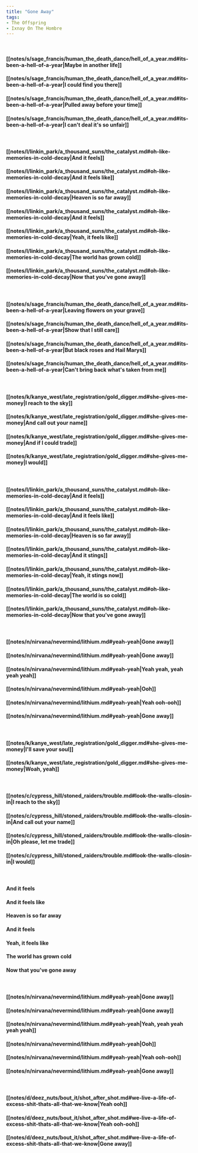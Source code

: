 ```yaml
---
title: "Gone Away"
tags:
- The Offspring
- Ixnay On The Hombre
---
```

&nbsp;
#### [[notes/s/sage_francis/human_the_death_dance/hell_of_a_year.md#its-been-a-hell-of-a-year|Maybe in another life]]
#### [[notes/s/sage_francis/human_the_death_dance/hell_of_a_year.md#its-been-a-hell-of-a-year|I could find you there]]
#### [[notes/s/sage_francis/human_the_death_dance/hell_of_a_year.md#its-been-a-hell-of-a-year|Pulled away before your time]]
#### [[notes/s/sage_francis/human_the_death_dance/hell_of_a_year.md#its-been-a-hell-of-a-year|I can't deal it's so unfair]]
&nbsp;
#### [[notes/l/linkin_park/a_thousand_suns/the_catalyst.md#oh-like-memories-in-cold-decay|And it feels]]
#### [[notes/l/linkin_park/a_thousand_suns/the_catalyst.md#oh-like-memories-in-cold-decay|And it feels like]]
#### [[notes/l/linkin_park/a_thousand_suns/the_catalyst.md#oh-like-memories-in-cold-decay|Heaven is so far away]]
#### [[notes/l/linkin_park/a_thousand_suns/the_catalyst.md#oh-like-memories-in-cold-decay|And it feels]]
#### [[notes/l/linkin_park/a_thousand_suns/the_catalyst.md#oh-like-memories-in-cold-decay|Yeah, it feels like]]
#### [[notes/l/linkin_park/a_thousand_suns/the_catalyst.md#oh-like-memories-in-cold-decay|The world has grown cold]]
#### [[notes/l/linkin_park/a_thousand_suns/the_catalyst.md#oh-like-memories-in-cold-decay|Now that you've gone away]]
&nbsp;
#### [[notes/s/sage_francis/human_the_death_dance/hell_of_a_year.md#its-been-a-hell-of-a-year|Leaving flowers on your grave]]
#### [[notes/s/sage_francis/human_the_death_dance/hell_of_a_year.md#its-been-a-hell-of-a-year|Show that I still care]]
#### [[notes/s/sage_francis/human_the_death_dance/hell_of_a_year.md#its-been-a-hell-of-a-year|But black roses and Hail Marys]]
#### [[notes/s/sage_francis/human_the_death_dance/hell_of_a_year.md#its-been-a-hell-of-a-year|Can't bring back what's taken from me]]
&nbsp;
#### [[notes/k/kanye_west/late_registration/gold_digger.md#she-gives-me-money|I reach to the sky]]
#### [[notes/k/kanye_west/late_registration/gold_digger.md#she-gives-me-money|And call out your name]]
#### [[notes/k/kanye_west/late_registration/gold_digger.md#she-gives-me-money|And if I could trade]]
#### [[notes/k/kanye_west/late_registration/gold_digger.md#she-gives-me-money|I would]]
&nbsp;
#### [[notes/l/linkin_park/a_thousand_suns/the_catalyst.md#oh-like-memories-in-cold-decay|And it feels]]
#### [[notes/l/linkin_park/a_thousand_suns/the_catalyst.md#oh-like-memories-in-cold-decay|And it feels like]]
#### [[notes/l/linkin_park/a_thousand_suns/the_catalyst.md#oh-like-memories-in-cold-decay|Heaven is so far away]]
#### [[notes/l/linkin_park/a_thousand_suns/the_catalyst.md#oh-like-memories-in-cold-decay|And it stings]]
#### [[notes/l/linkin_park/a_thousand_suns/the_catalyst.md#oh-like-memories-in-cold-decay|Yeah, it stings now]]
#### [[notes/l/linkin_park/a_thousand_suns/the_catalyst.md#oh-like-memories-in-cold-decay|The world is so cold]]
#### [[notes/l/linkin_park/a_thousand_suns/the_catalyst.md#oh-like-memories-in-cold-decay|Now that you've gone away]]
&nbsp;
#### [[notes/n/nirvana/nevermind/lithium.md#yeah-yeah|Gone away]]
#### [[notes/n/nirvana/nevermind/lithium.md#yeah-yeah|Gone away]]
#### [[notes/n/nirvana/nevermind/lithium.md#yeah-yeah|Yeah yeah, yeah yeah yeah]]
#### [[notes/n/nirvana/nevermind/lithium.md#yeah-yeah|Ooh]]
#### [[notes/n/nirvana/nevermind/lithium.md#yeah-yeah|Yeah ooh-ooh]]
#### [[notes/n/nirvana/nevermind/lithium.md#yeah-yeah|Gone away]]
&nbsp;
#### [[notes/k/kanye_west/late_registration/gold_digger.md#she-gives-me-money|I'll save your soul]]
#### [[notes/k/kanye_west/late_registration/gold_digger.md#she-gives-me-money|Woah, yeah]]
&nbsp;
#### [[notes/c/cypress_hill/stoned_raiders/trouble.md#look-the-walls-closin-in|I reach to the sky]]
#### [[notes/c/cypress_hill/stoned_raiders/trouble.md#look-the-walls-closin-in|And call out your name]]
#### [[notes/c/cypress_hill/stoned_raiders/trouble.md#look-the-walls-closin-in|Oh please, let me trade]]
#### [[notes/c/cypress_hill/stoned_raiders/trouble.md#look-the-walls-closin-in|I would]]
&nbsp;
#### And it feels
#### And it feels like
#### Heaven is so far away
#### And it feels
#### Yeah, it feels like
#### The world has grown cold
#### Now that you've gone away
&nbsp;
#### [[notes/n/nirvana/nevermind/lithium.md#yeah-yeah|Gone away]]
#### [[notes/n/nirvana/nevermind/lithium.md#yeah-yeah|Gone away]]
#### [[notes/n/nirvana/nevermind/lithium.md#yeah-yeah|Yeah, yeah yeah yeah yeah]]
#### [[notes/n/nirvana/nevermind/lithium.md#yeah-yeah|Ooh]]
#### [[notes/n/nirvana/nevermind/lithium.md#yeah-yeah|Yeah ooh-ooh]]
#### [[notes/n/nirvana/nevermind/lithium.md#yeah-yeah|Gone away]]
&nbsp;
#### [[notes/d/deez_nuts/bout_it/shot_after_shot.md#we-live-a-life-of-excess-shit-thats-all-that-we-know|Yeah ooh]]
#### [[notes/d/deez_nuts/bout_it/shot_after_shot.md#we-live-a-life-of-excess-shit-thats-all-that-we-know|Yeah ooh-ooh]]
#### [[notes/d/deez_nuts/bout_it/shot_after_shot.md#we-live-a-life-of-excess-shit-thats-all-that-we-know|Gone away]]
